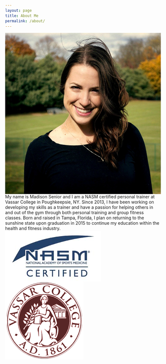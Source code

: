 ```yaml
---
layout: page
title: About Me
permalink: /about/
---
```


<div class="row">

  <div class="four columns">
    <img alt="A photo of Madison" src="/i/madison_1.jpg" />
  </div>

  <div class="four columns">
    My name is Madison Senior and I am a NASM certified personal trainer at Vassar College in Poughkeepsie, NY. Since 2013, I have been working on developing my skills as a trainer and have a passion for helping others in and out of the gym through both personal training and group fitness classes. Born and raised in Tampa, Florida, I plan on returning to the sunshine state upon graduation in 2015 to continue my education within the health and fitness industry.
  </div>
  
 <div class="two columns">
    <img alt="NASM Certified" src="/i/nasm_certified.jpg" />
  </div>
  
  <div class="two columns">
    <img alt="Vassar College Logo" src="/i/vassar_college_circle.jpg" />
  </div>
</div>



  

  


